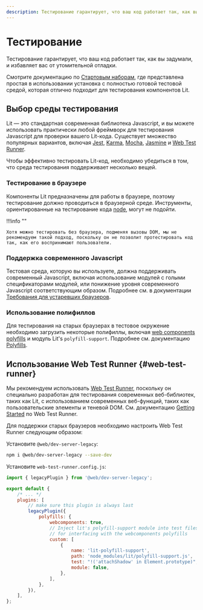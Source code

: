```yaml
---
description: Тестирование гарантирует, что ваш код работает так, как вы задумали, и избавляет вас от утомительной отладки
---
```


# Тестирование

Тестирование гарантирует, что ваш код работает так, как вы задумали, и избавляет вас от утомительной отладки.

Смотрите документацию по [Стартовым наборам](starter-kits.md), где представлена простая в использовании установка с полностью готовой тестовой средой, которая отлично подходит для тестирования компонентов Lit.

## Выбор среды тестирования

Lit — это стандартная современная библиотека Javascript, и вы можете использовать практически любой фреймворк для тестирования Javascript для проверки вашего Lit-кода. Существует множество популярных вариантов, включая [Jest](https://jestjs.io/), [Karma](https://karma-runner.github.io/), [Mocha](https://mochajs.org/), [Jasmine](https://jasmine.github.io/) и [Web Test Runner](https://modern-web.dev/docs/test-runner/overview/).

Чтобы эффективно тестировать Lit-код, необходимо убедиться в том, что среда тестирования поддерживает несколько вещей.

### Тестирование в браузере

Компоненты Lit предназначены для работы в браузере, поэтому тестирование должно проводиться в браузерной среде. Инструменты, ориентированные на тестирование кода [node](https://nodejs.org/), могут не подойти.

!!!info ""

    Хотя можно тестировать без браузера, подменяя вызовы DOM, мы не рекомендуем такой подход, поскольку он не позволит протестировать код так, как его воспринимают пользователи.

### Поддержка современного Javascript

Тестовая среда, которую вы используете, должна поддерживать современный Javascript, включая использование модулей с голыми спецификаторами модулей, или понижение уровня современного Javascript соответствующим образом. Подробнее см. в документации [Требования для устаревших браузеров](requirements.md#building-for-legacy-browsers).

### Использование полифиллов

Для тестирования на старых браузерах в тестовое окружение необходимо загрузить некоторые полифиллы, включая [web components polyfills](https://github.com/webcomponents/polyfills/tree/master/packages/webcomponentsjs) и модуль Lit's `polyfill-support`. Подробнее см. документацию [Polyfills](requirements.md#polyfills).

## Использование Web Test Runner {#web-test-runner}

Мы рекомендуем использовать [Web Test Runner](https://modern-web.dev/docs/test-runner/overview/), поскольку он специально разработан для тестирования современных веб-библиотек, таких как Lit, с использованием современных веб-функций, таких как пользовательские элементы и теневой DOM. См. документацию [Getting Started](https://modern-web.dev/guides/test-runner/getting-started) по Web Test Runner.

Для поддержки старых браузеров необходимо настроить Web Test Runner следующим образом:

Установите `@web/dev-server-legacy`:

```bash
npm i @web/dev-server-legacy --save-dev
```

Установите `web-test-runner.config.js`:

```js
import { legacyPlugin } from '@web/dev-server-legacy';

export default {
    /* ... */
    plugins: [
        // make sure this plugin is always last
        legacyPlugin({
            polyfills: {
                webcomponents: true,
                // Inject lit's polyfill-support module into test files, which is required
                // for interfacing with the webcomponents polyfills
                custom: [
                    {
                        name: 'lit-polyfill-support',
                        path: 'node_modules/lit/polyfill-support.js',
                        test: "!('attachShadow' in Element.prototype)",
                        module: false,
                    },
                ],
            },
        }),
    ],
};
```
